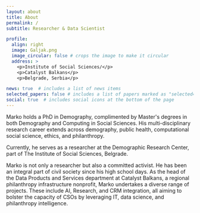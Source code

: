 ```yaml
---
layout: about
title: About
permalink: /
subtitle: Researcher & Data Scientist

profile:
  align: right
  image: Galjak.png
  image_circular: false # crops the image to make it circular
  address: >
    <p>Institute of Social Sciences/</p>
    <p>Catalyst Balkans</p>
    <p>Belgrade, Serbia</p>

news: true  # includes a list of news items
selected_papers: false # includes a list of papers marked as "selected={true}"
social: true  # includes social icons at the bottom of the page
---
```


Marko holds a PhD in Demography, complimented by Master's degrees in both Demography and Computing in Social Sciences. His multi-disciplinary research career extends across demography, public health, computational social science, ethics, and philanthropy.

Currently, he serves as a researcher at the Demographic Research Center, part of The Institute of Social Sciences, Belgrade.

Marko is not only a researcher but also a committed activist. He has been an integral part of civil society since his high school days. As the head of the Data Products and Services department at Catalyst Balkans, a regional philanthropy infrastructure nonprofit, Marko undertakes a diverse range of projects. These include AI, Research, and CRM integration, all aiming to bolster the capacity of CSOs by leveraging IT, data science, and philanthropy intelligence.